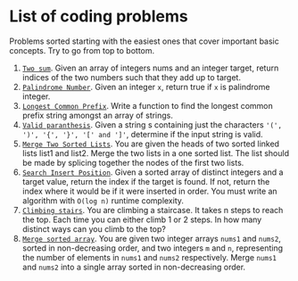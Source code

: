 # List of coding problems

Problems sorted starting with the easiest ones that cover important basic concepts. Try to go from top to bottom.


1. [`Two sum`](https://leetcode.com/problems/two-sum/). Given an array of integers nums and an integer target, return indices of the two numbers such that they add up to target.
2. [`Palindrome Number`](https://leetcode.com/problems/palindrome-number/). Given an integer `x`, return true if `x` is palindrome integer.
3. [`Longest Common Prefix`](https://leetcode.com/problems/longest-common-prefix/). Write a function to find the longest common prefix string amongst an array of strings.
4. [`Valid paranthesis`](https://leetcode.com/problems/valid-parentheses/). Given a string s containing just the characters `'(', ')', '{', '}', '[' and ']'`, determine if the input string is valid.
5. [`Merge Two Sorted Lists`](https://leetcode.com/problems/merge-two-sorted-lists/). You are given the heads of two sorted linked lists list1 and list2. Merge the two lists in a one sorted list. The list should be made by splicing together the nodes of the first two lists.
6. [`Search Insert Position`](https://leetcode.com/problems/search-insert-position/). Given a sorted array of distinct integers and a target value, return the index if the target is found. If not, return the index where it would be if it were inserted in order.  You must write an algorithm with `O(log n)` runtime complexity. 
7. [`Climbing stairs`](https://leetcode.com/problems/climbing-stairs/). You are climbing a staircase. It takes n steps to reach the top. Each time you can either climb 1 or 2 steps. In how many distinct ways can you climb to the top?
8. [`Merge sorted array`](https://leetcode.com/problems/merge-sorted-array/). You are given two integer arrays `nums1` and `nums2`, sorted in non-decreasing order, and two integers `m` and `n`, representing the number of elements in `nums1` and `nums2` respectively. Merge `nums1` and `nums2` into a single array sorted in non-decreasing order.
